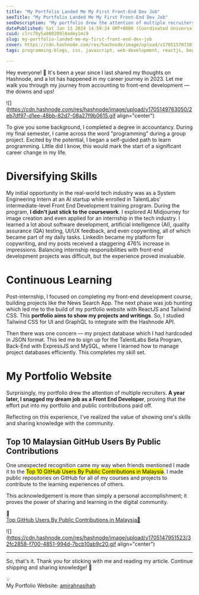 ```yaml
---
title: "My Portfolio Landed Me My First Front-End Dev Job"
seoTitle: "My Portfolio Landed Me My First Front-End Dev Job"
seoDescription: "My portfolio drew the attention of multiple recruiters. A year later, I snagged my dream job as a Front End Developer!"
datePublished: Sat Jan 13 2024 14:59:24 GMT+0000 (Coordinated Universal Time)
cuid: clrc70y5a000209l8admy1mi9
slug: my-portfolio-landed-me-my-first-front-end-dev-job
cover: https://cdn.hashnode.com/res/hashnode/image/upload/v1705157073075/1a27e31b-987e-4b68-a92c-5c1a3fe17ab1.png
tags: programming-blogs, css, javascript, web-development, reactjs, beginners, frontend-development

---
```


Hey everyone! 👋 It's been a year since I last shared my thoughts on Hashnode, and a lot has happened in my career journey in 2023. Let me walk you through my journey from accounting to front-end development — the downs and ups!

![](https://cdn.hashnode.com/res/hashnode/image/upload/v1705149763050/2eb7df97-d1ee-48bb-82d7-08a27f9b0615.gif align="center")

To give you some background, I completed a degree in accountancy. During my final semester, I came across the word "programming" during a group project. Excited by the potential, I began a self-guided path to learn programming. Little did I know, this would mark the start of a significant career change in my life.

# Diversifying Skills

My initial opportunity in the real-world tech industry was as a System Engineering Intern at an AI startup while enrolled in TalentLabs' intermediate-level Front End Development training program. During the program, **I didn't just stick to the coursework**. I explored AI Midjourney for image creation and even applied for an internship in the tech industry. I learned a lot about software development, artificial intelligence (AI), quality assurance (QA) testing, UI/UX feedback, and even copywriting, all of which became part of my daily tasks. LinkedIn became my platform for copywriting, and my posts received a staggering 476% increase in impressions. Balancing internship responsibilities with front-end development projects was difficult, but the experience proved invaluable.

# **Continuous Learning**

Post-internship, I focused on completing my front-end development course, building projects like the News Search App. The next phase was job hunting which led me to the build of my portfolio website with ReactJS and Tailwind CSS. This **portfolio aims to show my projects and writings**. So, I studied Tailwind CSS for UI and GraphQL to integrate with the Hashnode API.

Then there was one concern — my project database which I had hardcoded in JSON format. This led me to sign up for the TalentLabs Beta Program, Back-End with ExpressJS and MySQL, where I learned how to manage project databases efficiently. This completes my skill set.

# My Portfolio Website

Surprisingly, my portfolio drew the attention of multiple recruiters. **A year later, I snagged my dream job as a Front End Developer**, proving that the effort put into my portfolio and public contributions paid off.

Reflecting on this experience, I've realized the value of showing one's skills and sharing knowledge with the community.

## Top 10 Malaysian GitHub Users By Public Contributions

One unexpected recognition came my way when friends mentioned I made it to the <mark>Top 10 GitHub Users By Public Contributions in Malaysia</mark>. I made public repositories on GitHub for all of my courses and projects to contribute to the learning experiences of others.

This acknowledgement is more than simply a personal accomplishment; it proves the power of sharing and learning in the digital community.

<div data-node-type="callout">
<div data-node-type="callout-emoji">🔗</div>
<div data-node-type="callout-text"><a target="_blank" rel="noopener noreferrer nofollow" href="https://github.com/gayanvoice/top-github-users/blob/main/markdown/public_contributions/malaysia.md" style="pointer-events: none">Top GitHub Users By Public Contributions in Malaysia🗻</a></div>
</div>

![](https://cdn.hashnode.com/res/hashnode/image/upload/v1705147951523/32fc2858-f700-4851-994d-7bcb10ab9c20.gif align="center")

---

So, that's it. Thank you for sticking with me and reading my article. Continue shipping and sharing knowledge! 🚀

<div data-node-type="callout">
<div data-node-type="callout-emoji">💡</div>
<div data-node-type="callout-text">My Portfolio Website: <a target="_blank" rel="noopener noreferrer nofollow" href="https://amirahnasihah.vercel.app/" style="pointer-events: none">amirahnasihah</a></div>
</div>